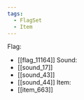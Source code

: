 ```yaml
---
tags:
  - FlagSet
  - Item
---
```

Flag:
- [[flag_11164]]
Sound:
- [[sound_17]]
- [[sound_43]]
- [[sound_44]]
Item:
- [[item_663]]
